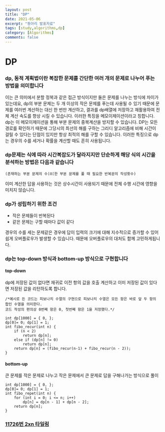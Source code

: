 ```yaml
---
layout: post
title: "DP"
date: 2021-05-06
excerpt: "동아리 발표자료"
tags: [study,algorithms,dp]
category: [Algorithms] 
comments: false
---
```

# DP
### dp, 동적 계획법이란 복잡한 문제를 간단한 여러 개의 문제로 나누어 푸는 방법을 의미합니다
이는 큰 의미에서 분할 정복과 같은 접근 방식이지만 둘은 문제를 나누는 방식에 차이가 있는데요, dp의 부분 문제는 두 개 이상의 작은 문제를 푸는데 사용될 수 있기 때문에 문제를 여러번 계산하는 대신 한 번만 계산하고, 결과를 dp배열에 저장하고 재활용하여 전체 계산 속도를 향상 시킬 수 있습니다. 이러한 특징을 메모이제이션이라고 칭합니다.
dp는 이 메모이제이션을 통해 부분 문제의 중복계산을 방지할 수 있습니다.
DP는 모든 경로를 확인하기 때문에 그당시의 최선의 해를 구하는 그리디 알고리즘에 비해 시간이 걸릴 수 있다는 단점이 있지만 항상 최적의 해를 구할 수 있습니다.
이러한 특징으로 dp는 경우의 수를 세거나 확률을 계산할 때도 흔히 사용됩니다.
<br>
### dp문제는 식에 따라 시간복잡도가 달라지지만 단순하게 해당 식의 시간을 분석하는 방법은 다음과 같습니다

`(존재하는 부분 문제의 수)X(한 부분 문제를 풀 때 필요한 반복문의 작성횟수)`

이미 계산한 답을 사용하는 것은 상수시간이 사용되기 때문에 전체 수행 시간에 영향을 미치지 않습니다. 
<br>
### dp가 성립하기 위한 조건
* 작은 문제들이 반복된다
* 같은 문제는 구할 때마다 값이 같다

경우의 수를 세는 문제같은 경우에 답이 입력의 크기에 대해 지수적으로 증가할 수 있어 쉽게 오버플로우가 발생할 수 있습니다. 때문에 오버플로우의 대처도 함께 고민하게됩니다.
<br>
### dp는 top-down 방식과 bottom-up 방식으로 구현합니다
#### top-down
dp에 저장된 값이 없다면 재귀로 이전 항의 값을 호출 계산하고 이미 저장된 값이 있다면 저장된 값을 리턴하도록 합니다. 
```
/*예시로 든 코드는 피보나치 수열의 구현으로 피보나치 수열은 모든 항은 바로 앞 두 항의 합인 수열을 의미한다.
코드 작성의 편의상 0번째 항은 0, 첫번째 항은 1을 저장했다.*/

int dp[1000] = { 0, };
dp[0]= 0; dp[1] = 1;
int fibo_recur(int n) {
	if (n < 2)
		return dp[n];
	else if (dp[n] != 0)
		return dp[n];
	return dp[n] = (fibo_recur(n-1) + fibo_recur(n - 2));
}
```
#### bottom-up
큰 문제를 작은 문제로 나누고 작은 문제에서 큰 문제로 답을 구해나가는 방식으로 풀이
```
int dp[1000] = { 0, };
dp[0]= 0; dp[1] = 1;
int fibo_repet(int n) {
	for (int i = 0; i <= n; i++) 
		dp[n] = dp[n - 1] + dp[n - 2];
	return dp[n];
}
```
### <a href="https://www.acmicpc.net/problem/11726">11726번 2xn 타일링</a>
